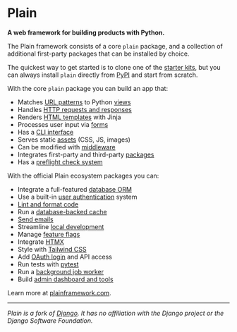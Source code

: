 # Plain

**A web framework for building products with Python.**

The Plain framework consists of a core `plain` package, and a collection of additional first-party packages that can be installed by choice.

The quickest way to get started is to clone one of the [starter kits](https://plainframework.com/start/), but you can always install `plain` directly from [PyPI](https://pypi.org/project/plain/) and start from scratch.

With the core `plain` package you can build an app that:

- Matches [URL patterns](https://plainframework.com/docs/plain/plain/urls/README.md) to Python [views](https://plainframework.com/docs/plain/plain/views/README.md)
- Handles [HTTP requests and responses](https://plainframework.com/docs/plain/plain/http/README.md)
- Renders [HTML templates](https://plainframework.com/docs/plain/plain/templates/README.md) with Jinja
- Processes user input via [forms](https://plainframework.com/docs/plain/plain/forms/README.md)
- Has a [CLI interface](https://plainframework.com/docs/plain/plain/cli/README.md)
- Serves static [assets](https://plainframework.com/docs/plain/plain/assets/README.md) (CSS, JS, images)
- Can be modified with [middleware](https://plainframework.com/docs/plain/plain/middleware/README.md)
- Integrates first-party and third-party [packages](https://plainframework.com/docs/plain/plain/packages/README.md)
- Has a [preflight check system](https://plainframework.com/docs/plain/plain/preflight/README.md)

With the official Plain ecosystem packages you can:

- Integrate a full-featured [database ORM](https://plainframework.com/docs/plain-models/plain/models/README.md)
- Use a built-in [user authentication](https://plainframework.com/docs/plain-auth/plain/auth/README.md) system
- [Lint and format code](https://plainframework.com/docs/plain-code/plain/code/README.md)
- Run a [database-backed cache](https://plainframework.com/docs/plain-cache/plain/cache/README.md)
- [Send emails](https://plainframework.com/docs/plain-email/plain/email/README.md)
- Streamline [local development](https://plainframework.com/docs/plain-dev/plain/dev/README.md)
- Manage [feature flags](https://plainframework.com/docs/plain-flags/plain/flags/README.md)
- Integrate [HTMX](https://plainframework.com/docs/plain-htmx/plain/htmx/README.md)
- Style with [Tailwind CSS](https://plainframework.com/docs/plain-tailwind/plain/tailwind/README.md)
- Add [OAuth login](https://plainframework.com/docs/plain-oauth/plain/oauth/README.md) and API access
- Run tests with [pytest](https://plainframework.com/docs/plain-pytest/plain/pytest/README.md)
- Run a [background job worker](https://plainframework.com/docs/plain-worker/plain/worker/README.md)
- Build [admin dashboard and tools](https://plainframework.com/docs/plain-admin/plain/admin/README.md)

Learn more at [plainframework.com](https://plainframework.com).

---

*Plain is a fork of [Django](https://www.djangoproject.com/). It has no affiliation with the Django project or the Django Software Foundation.*
